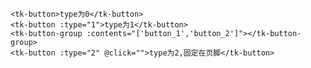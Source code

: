 
	<tk-button>type为0</tk-button>
	<tk-button :type="1">type为1</tk-button>
	<tk-button-group :contents="['button_1','button_2']"></tk-button-group>
	<tk-button :type="2" @click="">type为2,固定在页脚</tk-button>